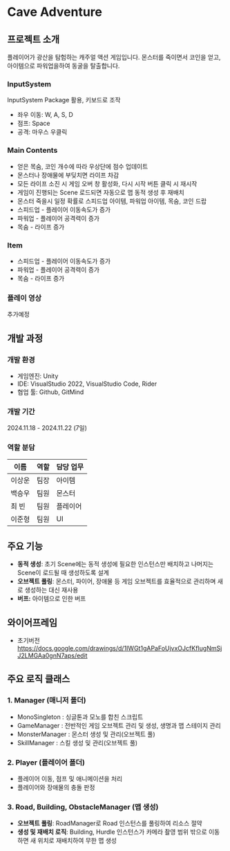 # Cave Adventure
## 프로젝트 소개

플레이어가 광산을 탐험하는 캐주얼 액션 게임입니다.  몬스터를 죽이면서 코인을 얻고, 아이템으로 파워업을하여 동굴을 탈출합니다.

### InputSystem

InputSystem Package 활용, 키보드로 조작

- 좌우 이동:  W, A, S, D
- 점프: Space
- 공격: 마우스 우클릭

### Main Contents

- 얻은 목숨, 코인 개수에 따라 우상단에 점수 업데이트
- 몬스터나 장애물에 부딪치면 라이프 차감
- 모든 라이프 소진 시 게임 오버 창 활성화, 다시 시작 버튼 클릭 시 재시작
- 게임이 진행되는 Scene 로드되면 자동으로 맵 동적 생성 후 재배치
- 몬스터 죽을시 일정 확률로 스피드업 아이템, 파워업 아이템, 목숨, 코인 드랍
- 스피드업 - 플레이어 이동속도가 증가
- 파워업 - 플레이어 공격력이 증가
- 목숨 - 라이프 증가

### Item

- 스피드업 - 플레이어 이동속도가 증가
- 파워업 - 플레이어 공격력이 증가
- 목숨 - 라이프 증가

### 플레이 영상
추가예정

## 개발 과정

### 개발 환경

- 게임엔진: Unity
- IDE: VisualStudio 2022, VisualStudio Code, Rider
- 협업 툴: Github, GitMind

### 개발 기간

2024.11.18 - 2024.11.22 (7일)

### 역할 분담

| 이름 | 역할 | 담당 업무 |
| --- | --- | --- |
| 이상운 | 팀장 | 아이템 |
| 백승우 | 팀원 | 몬스터|
| 최  빈 | 팀원 | 플레이어 |
| 이준형 | 팀원 | UI |

## 주요 기능

- **동적 생성**: 초기 Scene에는 동적 생성에 필요한 인스턴스만 배치하고 나머지는 Scene이 로드될 때 생성하도록 설계
- **오브젝트 풀링**: 몬스터, 파이어, 장애물 등 게임 오브젝트를 효율적으로 관리하며 새로 생성하는 대신 재사용
- **버프:** 아이템으로 인한 버프

## 와이어프레임
- 초기버전
https://docs.google.com/drawings/d/1IWGt1gAPaFoUjvxOJcfKfIugNmSjJ2LMGAa0gnN7aps/edit


## 주요 로직 클래스
### 1. **Manager** (매니저 폴더)
- MonoSingleton : 싱글톤과 모노를 합친 스크립트
- GameManager : 전반적인 게임 오브젝트 관리 및 생성, 생명과 맵 스테이지 관리
- MonsterManager : 몬스터 생성 및 관리(오브젝트 풀)
- SkillManager : 스킬 생성 및 관리(오브젝트 풀)
### 2. **Player** (플레이어 폴더)
- 플레이어 이동, 점프 및 애니메이션을 처리
- 플레이어와 장애물의 충돌 판정

### 3. Road, Building, ObstacleManager (맵 생성)

- **오브젝트 풀링**: RoadManager로 Road 인스턴스를 풀링하여 리소스 절약
- **생성 및 재배치 로직**: Building, Hurdle 인스턴스가 카메라 촬영 범위 밖으로 이동하면 새 위치로 재배치하여 무한 맵 생성
